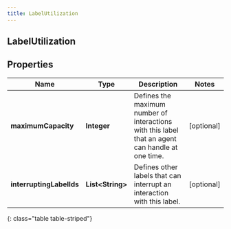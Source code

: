 ```yaml
---
title: LabelUtilization
---
```

## LabelUtilization


## Properties

| Name | Type | Description | Notes |
| ------------ | ------------- | ------------- | ------------- |
| **maximumCapacity** | <!----><!---->**Integer**<!----> | Defines the maximum number of interactions with this label that an agent can handle at one time. |  [optional] |
| **interruptingLabelIds** | <!----><!---->**List&lt;String&gt;**<!----> | Defines other labels that can interrupt an interaction with this label. |  [optional] |
{: class="table table-striped"}



